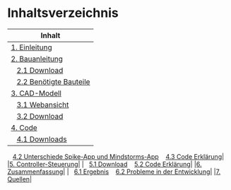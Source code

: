 # Inhaltsverzeichnis

|Inhalt|
|------|
|[1. Einleitung](01-Einleitung.md)|
|[2. Bauanleitung](02-Bauanleitung.md)| 
|&nbsp;&nbsp;&nbsp;[2.1 Download](02-Bauanleitung.md#Download)
&nbsp;&nbsp;&nbsp;[2.2 Benötigte Bauteile](02-Bauanleitung.md#Benötigte-Bauteile)|
|[3. CAD-Modell](03-CAD-Modell.md)|
|&nbsp;&nbsp;&nbsp;[3.1 Webansicht](03-CAD-Modell.md#Webansicht)
&nbsp;&nbsp;&nbsp;[3.2 Download](03-CAD-Modell.md#Download)|
|[4. Code](04-Code.md)|
|&nbsp;&nbsp;&nbsp;[4.1 Downloads](04-Code.md#Downloads)
&nbsp;&nbsp;&nbsp;[4.2 Unterschiede Spike-App und Mindstorms-App](04-Code.md#Unterschiede-Spike-App-und-Mindstorms-App)
&nbsp;&nbsp;&nbsp;[4.3 Code Erklärung](04-Code.md#Code-Erklärung)|
|[5. Controller-Steuerung](05-Controller_Steuerung.md)|
|&nbsp;&nbsp;&nbsp;[5.1 Download](05-Controller_Steuerung.md#Download)
&nbsp;&nbsp;&nbsp;[5.2 Code Erklärung](05-Controller_Steuerung.md#Code-Erklärung)|
|[6. Zusammenfassung](06-Zusammenfassung.md)|
|&nbsp;&nbsp;&nbsp;[6.1 Ergebnis](06-Zusammenfassung.md#Ergebnis)
&nbsp;&nbsp;&nbsp;[6.2 Probleme in der Entwicklung](06-Zusammenfassung.md#Probleme-in-der-Entwicklung)|
|[7. Quellen](07-Quellen.md)|

